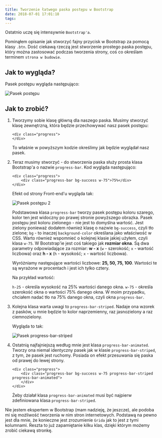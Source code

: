 ```yaml
---
title: Tworzenie łatwego paska postępu w Bootstrap
date: 2018-07-01 17:01:18
tags:
---
```


Ostatnio uczę się intensywnie `Bootstrap'a`.

Pominąłem opisanie jak stworzyć fajny przycisk w Bootstrap za pomocą klasy `.btn`. 
Dość ciekawą rzeczą jest stworzenie prostego paska postępu, który można
zastosować podczas tworzenia strony, coś co określam terminem `strona w budowie`.
 
## Jak to wygląda?
 
 Pasek postępu wygląda następująco:
 
![Pasek postępu](https://image.ibb.co/eLjjNJ/pasek_post_pu.png) 

## Jak to zrobić?
 
1. Tworzymy sobie klasę główną dla naszego paska. Musimy stworzyć klasę
    zewnętrzną, która będzie przechowywać nasz pasek postępu:
    
    ```text
    <div class="progress">
    </div>
    ```

    To właśnie w powyższym kodzie określimy jak będzie wyglądał nasz pasek.

2. Teraz musimy stworzyć - do stworzenia paska służy prosta klasa Bootstrap'a
    o nazwie `progress-bar`. Kod wygląda następująco:
 
    ```text
    <div class="progress">
        <div class="progress-bar bg-success w-75">75%</div>
    </div>
    ```

    Efekt od strony Front-end'u wygląda tak:

    ![Pasek postępu 2](https://image.ibb.co/d2oppy/pasek_post_pu_2.png)

    Podstawowa klasa `progress-bar` tworzy pasek postępu koloru szarego, kolor ten
    jest widoczny po prawej stronie powyższego obrazka. Pasek postępu jest koloru
    zielonego - nie jest to domyślna wartość. Jest zielony ponieważ dodałem 
    również klasę o nazwie `bg-success`, czyli tło zielone; `bg` -  to
    inaczej `background-color` określana jako właściwość w CSS.
    Warto również wspomnieć o kolejnej klasie jakiej użyłem, czyli klasa `w-75`. 
    W Bootstrap'ie jest coś takiego jak <strong>rozmiar okna</strong>.  Są dwa 
    parametry odpowiadające za rozmiar: <strong>w - x</strong> (`w` - 
    szerokość; `x` - wartość liczbowa) oraz <strong>h - x</strong> 
    (`h` - wysokość; `x` - wartość liczbowa).
    
    Wyróżniamy następujące wartości liczbowe: <strong>25, 50, 75, 100</strong>. 
    Wartości te są wyrażone w procentach i jest ich tylko cztery.

    Na przykład wartość:
    
    `h-25` - określa wysokość na 25% wartości danego okna.
    `w-75` - określa szerokość okna o wartości 75% danego okna. W moim przypadku,
     chciałem nadać tło na 75% danego okna, czyli okna `progress-bar`.

3. Kolejna klasa warta uwagi to ```progress-bar-striped```. Nadaje ona wzorek z
    pasków, u mnie będzie to kolor naprzemienny, raz jasnozielony a raz ciemnozielony.
 
    Wygląda to tak:
 
    ![Pasek progress-bar-striped](https://image.ibb.co/ftz7bd/pasek_post_pu_wzorek.png)
 
4. Ostatnią najfajniejszą według mnie jest klasa `progress-bar-animated`. 
    Tworzy ona niemal identyczny pasek jak w klasie `progress-bar-striped`, z
    tym, że pasek jest ruchomy. Posiada on efekt przesuwania się paska od prawej
    do lewej strony.
  
    ```text
    <div class="progress">
        <div class="progress-bar bg-success w-75 progress-bar-striped progress-bar-animated">			
        </div>
    </div>
    ```

    Żeby działał klasa `progress-bar-animated` musi być najpierw zdefiniowana
    klasa `progress-bar-striped`.
 
 
Nie jestem ekspertem w Bootstrap (mam nadzieję, że jeszcze), ale podoba mi 
się możliwość tworzenia w nim stron internetowych. Podstawą na pewno jest dla
mnie, że konieczne jest zrozumienie `Grida` jak to jest z tymi kolumnami. 
Reszta to już zapamiętanie kilku klas, dzięki którym możemy zrobić ciekawą 
stronkę.
 
 
